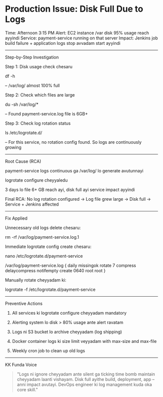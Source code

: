 Production Issue: Disk Full Due to Logs
========================================

Time: Afternoon 3:15 PM
Alert: EC2 instance /var disk 95% usage reach ayyindi
Service: payment-service running on that server
Impact: Jenkins job build failure + application logs stop avvadam start ayyindi


---

Step-by-Step Investigation

Step 1: Disk usage check chesaru

df -h

– /var/log/ almost 100% full

Step 2: Check which files are large

du -sh /var/log/*

– Found payment-service.log file is 6GB+

Step 3: Check log rotation status

ls /etc/logrotate.d/

– For this service, no rotation config found. So logs are continuously growing


---

Root Cause (RCA)

payment-service logs continuous ga /var/log/ lo generate avutunnayi

logrotate configure cheyyaledu

3 days lo file 6+ GB reach ayi, disk full ayi service impact ayyindi


Final RCA:
No log rotation configured → Log file grew large → Disk full → Service + Jenkins affected


---

Fix Applied

Unnecessary old logs delete chesaru:


rm -rf /var/log/payment-service.log.1

Immediate logrotate config create chesaru:


nano /etc/logrotate.d/payment-service

/var/log/payment-service.log {
    daily
    missingok
    rotate 7
    compress
    delaycompress
    notifempty
    create 0640 root root
}

Manually rotate cheyyadam ki:


logrotate -f /etc/logrotate.d/payment-service


---

Preventive Actions

1. All services ki logrotate configure cheyyadam mandatory


2. Alerting system lo disk > 80% usage ante alert ravatam


3. Logs ni S3 bucket lo archive cheyyadam (log shipping)


4. Docker container logs ki size limit veyyadam with max-size and max-file


5. Weekly cron job to clean up old logs




---

KK Funda Voice

> "Logs ni ignore cheyyadam ante silent ga ticking time bomb maintain cheyyadam laanti vishayam. Disk full ayithe build, deployment, app – anni impact avutayi. DevOps engineer ki log management kuda oka core skill."
